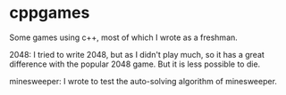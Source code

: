 
# cppgames
Some games using c++, most of which I wrote as a freshman.

2048: I tried to write 2048, but as I didn't play much, so it has a great difference with the popular 2048 game.
      But it is less possible to die.

minesweeper: I wrote to test the auto-solving algorithm of minesweeper.
